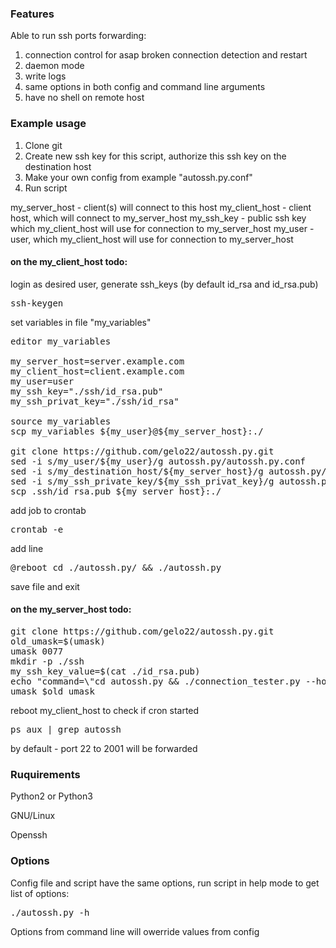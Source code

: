 ### Features

Able to run ssh ports forwarding:

1. connection control for asap broken connection detection and restart
2. daemon mode
3. write logs
4. same options in both config and command line arguments
5. have no shell on remote host

### Example usage

1. Clone git
2. Create new ssh key for this script, authorize this ssh key on the destination host
3. Make your own config from example "autossh.py.conf"
4. Run script

my_server_host - client(s) will connect to this host
my_client_host - client host, which will connect to my_server_host
my_ssh_key - public ssh key which my_client_host will use for connection to my_server_host
my_user - user, which my_client_host will use for connection to my_server_host

#### on the my_client_host todo:

login as desired user, generate ssh_keys (by default id_rsa and id_rsa.pub)
<pre>
ssh-keygen
</pre>
set variables in file "my_variables"
<pre>
editor my_variables

my_server_host=server.example.com
my_client_host=client.example.com
my_user=user
my_ssh_key="./ssh/id_rsa.pub"
my_ssh_privat_key="./ssh/id_rsa"

source my_variables
scp my_variables ${my_user}@${my_server_host}:./

git clone https://github.com/gelo22/autossh.py.git
sed -i s/my_user/${my_user}/g autossh.py/autossh.py.conf
sed -i s/my_destination_host/${my_server_host}/g autossh.py/autossh.py.conf
sed -i s/my_ssh_private_key/${my_ssh_privat_key}/g autossh.py/autossh.py.conf
scp .ssh/id_rsa.pub ${my_server_host}:./
</pre>
add job to crontab
<pre>
crontab -e
</pre>
add line
<pre>
@reboot cd ./autossh.py/ && ./autossh.py
</pre>
save file and exit

#### on the my_server_host todo:

<pre>
git clone https://github.com/gelo22/autossh.py.git
old_umask=$(umask)
umask 0077
mkdir -p ./ssh
my_ssh_key_value=$(cat ./id_rsa.pub)
echo "command=\"cd autossh.py && ./connection_tester.py --hostname='${my_client_host}'\" ${my_ssh_key_value}" >> .ssh/authorized_keys 
umask $old_umask
</pre>
reboot my_client_host to check if cron started
<pre>
ps aux | grep autossh
</pre>
by default - port 22 to 2001 will be forwarded

### Ruquirements

Python2 or Python3

GNU/Linux

Openssh

### Options

Config file and script have the same options, run script in help mode to get list of options:
<pre>
./autossh.py -h
</pre>

Options from command line will owerride values from config

